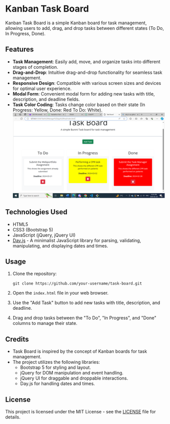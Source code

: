 
# Kanban Task Board

Kanban Task Board is a simple Kanban board for task management, allowing users to add, drag, and drop tasks between different states (To Do, In Progress, Done).

## Features

- **Task Management**: Easily add, move, and organize tasks into different stages of completion.
- **Drag-and-Drop**: Intuitive drag-and-drop functionality for seamless task management.
- **Responsive Design**: Compatible with various screen sizes and devices for optimal user experience.
- **Modal Form**: Convenient modal form for adding new tasks with title, description, and deadline fields.
- **Task Color Coding**: Tasks change color based on their state (In Progress: Yellow, Done: Red To Do: White).
![Task Board Screenshot](image.png)

## Technologies Used

- HTML5
- CSS3 (Bootstrap 5)
- JavaScript (jQuery, jQuery UI)
- [Day.js](https://github.com/iamkun/dayjs) - A minimalist JavaScript library for parsing, validating, manipulating, and displaying dates and times.

## Usage

1. Clone the repository:

   ```
   git clone https://github.com/your-username/task-board.git
   ```

2. Open the `index.html` file in your web browser.

3. Use the "Add Task" button to add new tasks with title, description, and deadline.

4. Drag and drop tasks between the "To Do", "In Progress", and "Done" columns to manage their state.

## Credits

- Task Board is inspired by the concept of Kanban boards for task management.
- The project utilizes the following libraries:
  - Bootstrap 5 for styling and layout.
  - jQuery for DOM manipulation and event handling.
  - jQuery UI for draggable and droppable interactions.
  - Day.js for handling dates and times.

## License

This project is licensed under the MIT License - see the [LICENSE](LICENSE) file for details.

